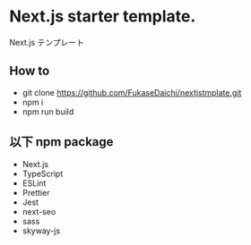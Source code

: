 # Next.js starter template.

Next.js テンプレート

## How to

- git clone https://github.com/FukaseDaichi/nextjstmplate.git
- npm i
- npm run build

## 以下 npm package

- Next.js
- TypeScript
- ESLint
- Prettier
- Jest
- next-seo
- sass
- skyway-js
